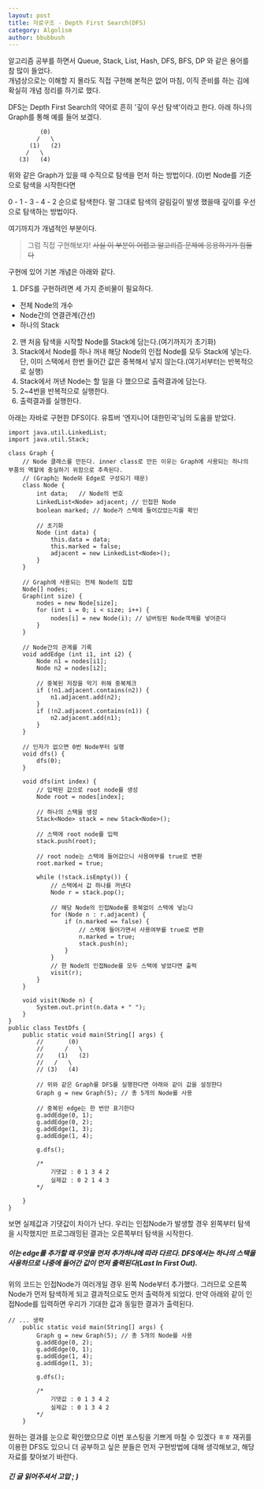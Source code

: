 ```yaml
---
layout: post
title: 자료구조 - Depth First Search(DFS)
category: Algolism
author: bbubbush
---
```


알고리즘 공부를 하면서 Queue, Stack, List, Hash, DFS, BFS, DP 와 같은 용어를 참 많이 들었다.  
개념상으로는 이해할 지 몰라도 직접 구현해 본적은 없어 마침, 이직 준비를 하는 김에 확실히 개념 정리를 하기로 했다.

DFS는 Depth First Search의 약어로 흔히 '깊이 우선 탐색'이라고 한다. 아래 하나의 Graph를 통해 예를 들어 보겠다.

```
         (0)
        /   \
      (1)   (2)
     /   \
   (3)   (4)
```

위와 같은 Graph가 있을 때 수직으로 탐색을 먼저 하는 방법이다. (0)번 Node를 기준으로 탐색을 시작한다면   

0 - 1 - 3 - 4 - 2  순으로 탐색한다. 말 그대로 탐색의 갈림길이 발생 했을때 깊이를 우선으로 탐색하는 방법이다.

여기까지가 개념적인 부분이다.

> 그럼 직접 구현해보자! ~~사실 이 부분이 어렵고 알고리즘 문제에 응용하기가 힘들다~~

구현에 있어 기본 개념은 아래와 같다.
1. DFS를 구현하려면 세 가지 준비물이 필요하다.
  - 전체 Node의 개수
  - Node간의 연결관계(간선)
  - 하나의 Stack
2. 맨 처음 탐색을 시작할 Node를 Stack에 담는다.(여기까지가 초기화)
3. Stack에서 Node를 하나 꺼내 해당 Node의 인접 Node를 모두 Stack에 넣는다. 단, 이미 스택에서 한번 들어간 값은 중복해서 넣지 않는다.(여기서부터는 반복적으로 실행)
4. Stack에서 꺼낸  Node는 할 일을 다 했으므로 출력결과에 담는다.
5. 2~4번을 반복적으로 실행한다.
6. 출력결과를 실행한다.

아래는 자바로 구현한 DFS이다. 유튜버 '엔지니어 대한민국'님의 도움을 받았다.
```{.java}
import java.util.LinkedList;
import java.util.Stack;

class Graph {
    // Node 클래스를 만든다. inner class로 만든 이유는 Graph에 사용되는 하나의 부품의 역할에 충실하기 위함으로 추측된다. 
    // (Graph는 Node와 Edge로 구성되기 때문)
    class Node {
        int data;   // Node의 번호
        LinkedList<Node> adjacent; // 인접한 Node
        boolean marked; // Node가 스택에 들어갔었는지를 확인

        // 초기화
        Node (int data) {
            this.data = data;
            this.marked = false;
            adjacent = new LinkedList<Node>();
        }
    }

    // Graph에 사용되는 전체 Node의 집합
    Node[] nodes;
    Graph(int size) {
        nodes = new Node[size];
        for (int i = 0; i < size; i++) {
            nodes[i] = new Node(i); // 넘버링된 Node객체를 넣어준다
        }
    }

    // Node간의 관계를 기록
    void addEdge (int i1, int i2) {
        Node n1 = nodes[i1];
        Node n2 = nodes[i2];

        // 중복된 저장을 막기 위해 중복체크
        if (!n1.adjacent.contains(n2)) {
            n1.adjacent.add(n2);
        }
        if (!n2.adjacent.contains(n1)) {
            n2.adjacent.add(n1);
        }
    }

    // 인자가 없으면 0번 Node부터 실행
    void dfs() {
        dfs(0);
    }

    void dfs(int index) {
        // 입력된 값으로 root node를 생성
        Node root = nodes[index];

        // 하나의 스택을 생성
        Stack<Node> stack = new Stack<Node>();

        // 스택에 root node를 입력
        stack.push(root);

        // root node는 스택에 들어갔으니 사용여부를 true로 변환
        root.marked = true;

        while (!stack.isEmpty()) {
            // 스택에서 값 하나를 꺼낸다
            Node r = stack.pop();
            
            // 해당 Node의 인접Node를 중복없이 스택에 넣는다
            for (Node n : r.adjacent) {
                if (n.marked == false) {
                    // 스택에 들어가면서 사용여부를 true로 변환
                    n.marked = true;
                    stack.push(n);
                }
            }
            // 한 Node의 인접Node를 모두 스택에 넣었다면 출력
            visit(r);
        }
    }

    void visit(Node n) {
        System.out.print(n.data + " ");
    }   
}
public class TestDfs {
    public static void main(String[] args) {
        //       (0)
        //      /   \
        //    (1)   (2)
        //   /   \
        // (3)   (4)

        // 위와 같은 Graph를 DFS를 실행한다면 아래와 같이 값을 설정한다
        Graph g = new Graph(5); // 총 5개의 Node를 사용
        
        // 중복된 edge는 한 번만 표기한다
        g.addEdge(0, 1);
        g.addEdge(0, 2);
        g.addEdge(1, 3);
        g.addEdge(1, 4);
        
        g.dfs();

        /*
            기댓값 : 0 1 3 4 2
            실제값 : 0 2 1 4 3 
        */

    }
}

```
보면 실제값과 기댓값이 차이가 난다. 우리는 인접Node가 발생할 경우 왼쪽부터 탐색을 시작했지만 프로그래밍된 결과는 오른쪽부터 탐색을 시작한다.  

##### 이는 edge를 추가할 때 무엇을 먼저 추가하냐에 따라 다르다. DFS에서는 하나의 스택을 사용하므로 나중에 들어간 값이 먼저 출력된다(Last In First Out). 

위의 코드는 인접Node가 여러개일 경우 왼쪽 Node부터 추가했다. 그러므로 오른쪽 Node가 먼저 탐색하게 되고 결과적으로도 먼저 출력하게 되었다. 만약 아래와 같이 인접Node를 입력하면 우리가 기대한 값과 동일한 결과가 출력된다.

```{.java}
// ... 생략
    public static void main(String[] args) {
        Graph g = new Graph(5); // 총 5개의 Node를 사용
        g.addEdge(0, 2);
        g.addEdge(0, 1);
        g.addEdge(1, 4);
        g.addEdge(1, 3);

        g.dfs();

        /*
            기댓값 : 0 1 3 4 2
            실제값 : 0 1 3 4 2 
        */
    }
```

원하는 결과를 눈으로 확인했으므로 이번 포스팅을 기쁘게 마칠 수 있겠다 ㅎㅎ 재귀를 이용한 DFS도 있으니 더 공부하고 싶은 분들은 먼저 구현방법에 대해 생각해보고, 해당 자료를 찾아보기 바란다.

##### 긴 글 읽어주셔서 고맙 ; )
